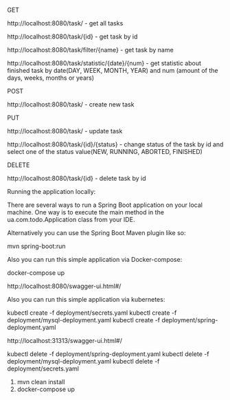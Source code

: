 GET

http://localhost:8080/task/  - get all tasks

http://localhost:8080/task/{id}  - get task by id

http://localhost:8080/task/filter/{name}  - get task by name

http://localhost:8080/task/statistic/{date}/{num}  - get statistic about finished task by date(DAY, WEEK, MONTH, YEAR) and num (amount of the days, weeks, months or years)


POST

http://localhost:8080/task/  - create new task


PUT

http://localhost:8080/task/  - update task

http://localhost:8080/task/{id}/{status}  - change status of the task by id and select one of the status value(NEW, RUNNING, ABORTED, FINISHED)


DELETE

http://localhost:8080/task/{id}  - delete task by id  


Running the application locally: 

There are several ways to run a Spring Boot application on your local machine.
One way is to execute the main method in the ua.com.todo.Application class from your IDE.

Alternatively you can use the Spring Boot Maven plugin like so:

mvn spring-boot:run

Also you can run this simple application via Docker-compose:

docker-compose up

http://localhost:8080/swagger-ui.html#/

Also you can run this simple application via kubernetes:

kubectl create -f deployment/secrets.yaml
kubectl create -f deployment/mysql-deployment.yaml
kubectl create -f deployment/spring-deployment.yaml

http://localhost:31313/swagger-ui.html#/

kubectl delete -f deployment/spring-deployment.yaml
kubectl delete -f deployment/mysql-deployment.yaml
kubectl delete -f deployment/secrets.yaml


1) mvn clean install
2) docker-compose up
